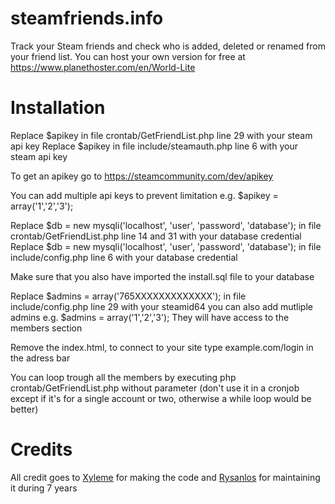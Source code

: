 # steamfriends.info
Track your Steam friends and check who is added, deleted or renamed from your friend list.
You can host your own version for free at https://www.planethoster.com/en/World-Lite

# Installation

Replace $apikey in file crontab/GetFriendList.php line 29 with your steam api key
Replace $apikey in file include/steamauth.php line 6 with your steam api key

To get an apikey go to https://steamcommunity.com/dev/apikey

You can add multiple api keys to prevent limitation e.g. $apikey = array('1','2','3');

Replace $db = new mysqli('localhost', 'user', 'password', 'database'); in file crontab/GetFriendList.php line 14 and 31 with your database credential
Replace $db = new mysqli('localhost', 'user', 'password', 'database'); in file include/config.php line 6 with your database credential

Make sure that you also have imported the install.sql file to your database

Replace $admins = array('765XXXXXXXXXXXXX'); in file include/config.php line 29 with your steamid64 you can also add mutliple admins e.g. $admins = array('1','2','3');
They will have access to the members section

Remove the index.html, to connect to your site type example.com/login in the adress bar

You can loop trough all the members by executing php crontab/GetFriendList.php without parameter (don't use it in a cronjob except if it's for a single account or two, otherwise a while loop would be better)

# Credits

All credit goes to [Xyleme](https://steamcommunity.com/profiles/76561197960288870) for making the code and [Rysanlos](https://steamcommunity.com/profiles/76561198026039547) for maintaining it during 7 years
